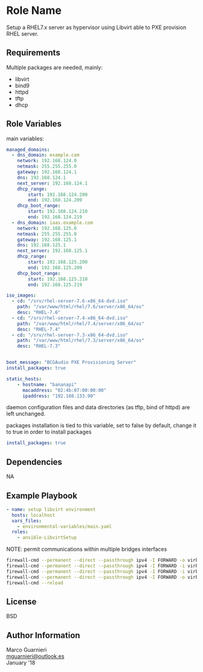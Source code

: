 Role Name
=========

Setup a RHEL7.x server as hypervisor using Libvirt able to PXE provision RHEL server.

Requirements
------------

Multiple packages are needed, mainly:

- libvirt
- bind9
- httpd
- tftp
- dhcp

Role Variables
--------------

main variables:

```yaml
managed_domains:
  - dns_domain: example.com
    network: 192.168.124.0
    netmask: 255.255.255.0
    gateway: 192.168.124.1
    dns: 192.168.124.1
    next_server: 192.168.124.1
    dhcp_range:
        start: 192.168.124.200
        end: 192.168.124.209
    dhcp_boot_range:
        start: 192.168.124.210
        end: 192.168.124.219
  - dns_domain: iaas.example.com
    network: 192.168.125.0
    netmask: 255.255.255.0
    gateway: 192.168.125.1
    dns: 192.168.125.1
    next_server: 192.168.125.1
    dhcp_range:
        start: 192.168.125.200
        end: 192.168.125.209
    dhcp_boot_range:
        start: 192.168.125.210
        end: 192.168.125.219

iso_images:
  - cd: "/srv/rhel-server-7.6-x86_64-dvd.iso"
    path: "/var/www/html/rhel/7.6/server/x86_64/os"
    desc: "RHEL-7.6"
  - cd: "/srv/rhel-server-7.4-x86_64-dvd.iso"
    path: "/var/www/html/rhel/7.4/server/x86_64/os"
    desc: "RHEL-7.4"
  - cd: "/srv/rhel-server-7.3-x86_64-dvd.iso"
    path: "/var/www/html/rhel/7.3/server/x86_64/os"
    desc: "RHEL-7.3"


boot_message: "BCGAudio PXE Provisioning Server"
install_packages: true

static_hosts:
    - hostname: "bananapi"
      macaddress: "02:4b:07:00:00:00"
      ipaddress: "192.168.133.90"
```

daemon configuration files and data directories (as tftp, bind of httpd) are left unchanged.

packages installation is tied to this variable, set to false by default, change it to true in order to install packages

```yaml
install_packages: true
```

Dependencies
------------

NA

Example Playbook
----------------

```yaml
- name: setup libvirt environment
  hosts: localhost
  vars_files:
    - environmental-variables/main.yaml
  roles:
    - ansible-LibvirtSetup
```

NOTE: permit communications within multiple bridges interfaces

```bash
firewall-cmd --permanent --direct --passthrough ipv4 -I FORWARD -o virbr4 -j ACCEPT
firewall-cmd --permanent --direct --passthrough ipv4 -I FORWARD -i virbr3 -j ACCEPT
firewall-cmd --permanent --direct --passthrough ipv4 -I FORWARD -i virbr4 -j ACCEPT
firewall-cmd --permanent --direct --passthrough ipv4 -I FORWARD -o virbr3 -j ACCEPT
firewall-cmd --reload
```

License
-------

BSD

Author Information
------------------

Marco Guarnieri  
mguarnieri@outlook.es  
January '18  
